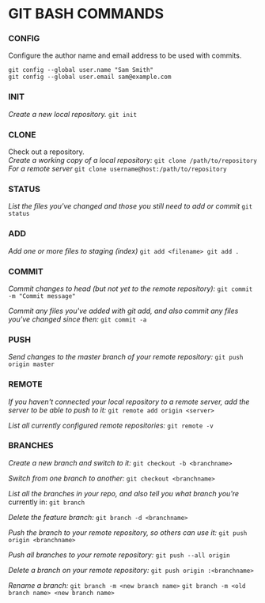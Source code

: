 # GIT BASH COMMANDS

### CONFIG
  Configure the author name and email address to be used with commits.

    git config --global user.name "Sam Smith"
    git config --global user.email sam@example.com

### INIT
  _Create a new local repository._
    `git init`

### CLONE
  Check out a repository.  
  *Create a working copy of a local repository:*
    `git clone /path/to/repository`
  *For a remote server*
    `git clone username@host:/path/to/repository`

### STATUS
  _List the files you've changed and those you still need to add or commit_
    `git status`

### ADD
  _Add one or more files to staging (index)_
    `git add <filename>
    git add .`

### COMMIT
  *Commit changes to head (but not yet to the remote repository):*
    `git commit -m "Commit message"`

  *Commit any files you've added with git add, and also commit any files you've changed since then:*
    `git commit -a`

### PUSH
  _Send changes to the master branch of your remote repository:_
    `git push origin master`

### REMOTE
  _If you haven't connected your local repository to a remote server, add the server to be able to push to it:_
    `git remote add origin <server>`

  _List all currently configured remote repositories:_
    `git remote -v`

### BRANCHES
  _Create a new branch and switch to it:_
    `git checkout -b <branchname>`

  _Switch from one branch to another:_
    `git checkout <branchname>`

  _List all the branches in your repo, and also tell you what branch you're_ currently in:
    `git branch`

  _Delete the feature branch:_
    `git branch -d <branchname>`

  _Push the branch to your remote repository, so others can use it:_
    `git push origin <branchname>`

  _Push all branches to your remote repository:_
    `git push --all origin`

  _Delete a branch on your remote repository:_
    `git push origin :<branchname>`

  _Rename a branch:_
    `git branch -m <new branch name>`
    `git branch -m <old branch name> <new branch name>`
